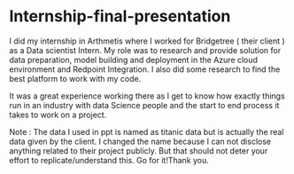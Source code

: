 # Internship-final-presentation
I did my internship in Arthmetis where I worked for Bridgetree ( their client ) as a Data scientist Intern. My role was to research and provide solution for data preparation, model building and deployment in the Azure cloud environment and Redpoint Integration. I also did some research to find the best platform to work with my code. 

It was a great experience working there as I get to know how exactly things run in an industry with data Science people and the start to end process it takes to work on a project.

Note : The data I used in ppt is named as titanic data but is actually the real data given by the client. I changed the name because I can not disclose anything related to their project publicly. But that should not deter your effort to replicate/understand this. Go for it!Thank you.
